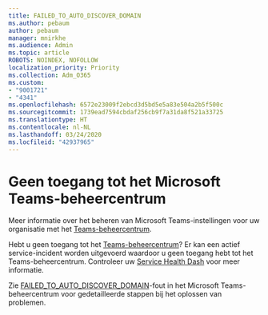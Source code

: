 ```yaml
---
title: FAILED_TO_AUTO_DISCOVER_DOMAIN
ms.author: pebaum
author: pebaum
manager: mnirkhe
ms.audience: Admin
ms.topic: article
ROBOTS: NOINDEX, NOFOLLOW
localization_priority: Priority
ms.collection: Adm_O365
ms.custom:
- "9001721"
- "4341"
ms.openlocfilehash: 6572e23009f2ebcd3d5bd5e5a83e504a2b5f500c
ms.sourcegitcommit: 1739ead7594cbdaf256cb9f7a31da8f521a33725
ms.translationtype: HT
ms.contentlocale: nl-NL
ms.lasthandoff: 03/24/2020
ms.locfileid: "42937965"
---
```

# <a name="no-access-to-teams-admin-center"></a>Geen toegang tot het Microsoft Teams-beheercentrum

Meer informatie over het beheren van Microsoft Teams-instellingen voor uw organisatie met het [Teams-beheercentrum](https://docs.microsoft.com/microsoftteams/enable-features-office-365).

Hebt u geen toegang tot het [Teams-beheercentrum](https://docs.microsoft.com/microsoftteams/enable-features-office-365)? Er kan een actief service-incident worden uitgevoerd waardoor u geen toegang hebt tot het Teams-beheercentrum. Controleer uw [Service Health Dash](https://status.office365.com/) voor meer informatie.

Zie [FAILED_TO_AUTO_DISCOVER_DOMAIN](https://docs.microsoft.com/microsoftteams/troubleshoot/teams-administration/failed-to-auto-discover-domain-error-teams-admin-center)-fout in het Microsoft Teams-beheercentrum voor gedetailleerde stappen bij het oplossen van problemen.
